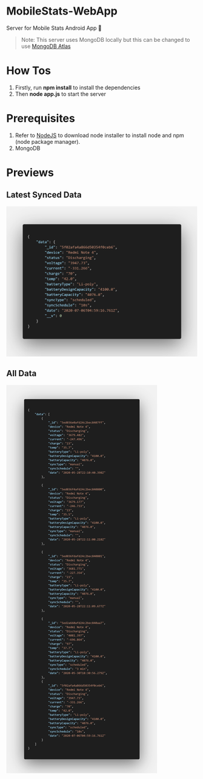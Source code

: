 # MobileStats-WebApp
Server for Mobile Stats Android App 📱

> Note: This server uses MongoDB locally but this can be changed to use [MongoDB Atlas](https://www.mongodb.com/cloud/atlas)

# How Tos
1. Firstly,  run __**npm install**__ to install the dependencies
2. Then __**node app.js**__ to start the server

# Prerequisites
1. Refer to [NodeJS](https://nodejs.org/en/) to download node installer to install node and npm (node package manager).
1. MongoDB

# Previews

## Latest Synced Data
![Latest Synced](https://github.com/MuhammadAbbasAkhtar/MobileStats-WebApp/blob/master/previews/latest%20synced%20data.png)

## All Data
![All data](https://github.com/MuhammadAbbasAkhtar/MobileStats-WebApp/blob/master/previews/all%20data.png)

